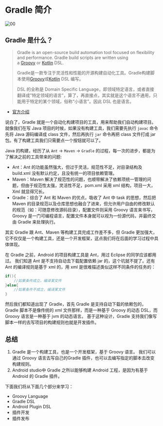 # Gradle 简介

![00](https://github.com/jeanboydev/Android-ReadTheFuckingSourceCode/blob/master/resources/images/gradle/00.png)

## Gradle 是什么？

> Gradle is an open-source build automation tool focused on flexibility and performance. Gradle build scripts are written using a [Groovy](http://groovy-lang.org/) or [Kotlin](https://kotlinlang.org/) DSL. 
>
> Gradle是一款专注于灵活性和性能的开源构建自动化工具。Gradle构建脚本使用[Groovy](http://groovy-lang.org/)或[Kotlin](https://kotlinlang.org/) DSL 编写。
>
> DSL 的全称是 Domain Specific Language，即领域特定语言，或者直接翻译成”特定领域的语言”，算了，再直接点，其实就是这个语言不通用，只能用于特定的某个领域，俗称“小语言”。因此 DSL 也是语言。

- [官方介绍](https://docs.gradle.org/current/userguide/userguide.html#introduction)

说白了，Gradle 就是一个自动化构建项目的工具，用来帮助我们自动构建项目。就像我们在写 Java 项目的时候，如果没有构建工具，我们需要先执行 `javac` 命令先将 Java 源码编译成 class 文件，然后再执行 `jar` 命令再把 class 文件打成 jar 包。有了构建工具我们只需要点一个按钮就可以了。

Java 的构建，经历了从 `Ant` -> `Maven` -> `Gradle` 的过程，每一次的进步，都是为了解决之前的工具带来的问题:

- Ant：Ant 的功能虽然强大，但过于灵活，规范性不足，对目录结构及 build.xml 没有默认约定，且没有统一的项目依赖管理。
- Maven：Maven 解决了规范性的问题，也顺带解决了依赖项统一管理的问题，但由于规范性太强，灵活性不足，pom.xml 采用 xml 结构，项目一大，Xml 就显得冗长。
- Gradle：综合了 Ant 和 Maven 的优点，吸收了 Ant 中 task 的思想，然后把 Maven 的目录规范以及仓库思想也融合了进来，但允许用户自由的修改默认的规范（如：可随意修改源码目录），配置文件则采用 Groovy 语言来书写，Groovy 是一门可编程语言，配置文件本身就可以视为一份源代码，并最终交由 Gradle 来处理执行。

其实 Gradle 跟 Ant、Maven 等构建工具完成工作差不多，但 Gradle 更加强大，它不仅仅是一个构建工具，还是一个开发框架，这点我们将在后面的学习过程中具体体现。

在 Gradle 之前，Android 的项目构建工具是 Ant，用过 Eclipse 的同学应该都用过。 我们知道 Ant 是不支持自动去下载配置依赖 jar 的，这个坑就不提了。还有 Ant 的编译规则是基于 xml 的，用 xml 是很难描述类似这样不同条件的任务的：

```java
if(){
    //如果条件成立，编译某文件
}else{
	//如果条件不成立，编译某文件
}
```

然后我们都知道出现了 Gradle，首先 Gradle 是支持自动下载的依赖包的，Gradle 脚本不是像传统的 xml 文件那样，而是一种基于 Groovy 的动态 DSL，而 Groovy 语言是一种基于 jvm 的动态语言。 基于这种设计，Gradle 支持我们像写脚本一样的去写项目的构建规则也就是开发插件。

## 总结

1. Gradle 是一个构建工具，也是一个开发框架，基于 Groovy 语言。 我们可以通过 Groovy 语言去写自己的Gradle 插件，也可以去编写指定的脚本去改变构建规则。 
2. Android studio中 Gradle 之所以能够构建 Android 工程，是因为有基于 Android 的 Gradle 插件。

下面我们将从下面几个部分来学习：

- Groovy Language
- Gradle DSL
- Android Plugin DSL 
- 插件开发
- 插件发布